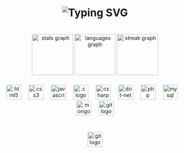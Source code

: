 <h1 align="center">
<img src="https://readme-typing-svg.herokuapp.com?font=Kanit&weight=300&size=26&duration=2500&pause=200&color=3A3C88&background=6DFFDE00&center=true&vCenter=true&width=435&lines=Ol%C3%A1++%F0%9F%A4%9E;Meu+nome+%C3%A9+Otavio;Bem-vindo+ao+meu+perfil!;Espero+que+goste+%F0%9F%91%BE" alt="Typing SVG" />
</h1>

###

<br clear="both">

<div align="center">
  <img src="https://github-readme-stats.vercel.app/api?username=TavossX&hide_title=false&hide_rank=false&show_icons=true&include_all_commits=true&count_private=false&disable_animations=false&theme=midnight-purple&locale=pt-br&hide_border=true&order=1" height="110" alt="stats graph"  />
  <img src="https://github-readme-stats.vercel.app/api/top-langs?username=TavossX&locale=pt-br&hide_title=false&layout=compact&card_width=320&langs_count=5&theme=midnight-purple&hide_border=true&order=2" height="110" alt="languages graph"  />
  <img src="https://streak-stats.demolab.com?user=TavossX&locale=pt-br&mode=daily&theme=midnight-purple&hide_border=true&border_radius=5&date_format=j/n%5B/Y%5D&order=3" height="110" alt="streak graph"  />

###

###

<div align="center">
  <img src="https://cdn.jsdelivr.net/gh/devicons/devicon/icons/html5/html5-original.svg" height="40" alt="html5 logo"  />
  <img width="12" />
  <img src="https://cdn.jsdelivr.net/gh/devicons/devicon/icons/css3/css3-original.svg" height="40" alt="css3 logo"  />
  <img width="12" />
  <img src="https://cdn.jsdelivr.net/gh/devicons/devicon/icons/javascript/javascript-original.svg" height="40" alt="javascript logo"  />
  <img width="12" />
  <img src="https://cdn.jsdelivr.net/gh/devicons/devicon/icons/c/c-original.svg" height="40" alt="c logo"  />
  <img width="12" />
  <img src="https://cdn.jsdelivr.net/gh/devicons/devicon/icons/csharp/csharp-original.svg" height="40" alt="csharp logo"  />
  <img width="12" />
  <img src="https://cdn.jsdelivr.net/gh/devicons/devicon/icons/dot-net/dot-net-original.svg" height="40" alt="dot-net logo"  />
  <img width="12" />
  <img src="https://cdn.jsdelivr.net/gh/devicons/devicon/icons/php/php-original.svg" height="40" alt="php logo"  />
  <img width="12" />
  <img src="https://cdn.jsdelivr.net/gh/devicons/devicon/icons/mysql/mysql-original.svg" height="40" alt="mysql logo"  />
  <img width="12" />
  <img src="https://cdn.jsdelivr.net/gh/devicons/devicon/icons/mongodb/mongodb-original.svg" height="40" alt="mongodb logo"  />
  <img width="12" />
  <img src="https://cdn.jsdelivr.net/gh/devicons/devicon/icons/git/git-original.svg" height="40" alt="git logo"  />
</div>

###

<br clear="both">

<div align="center"> 
  <img src="https://cdn.jsdelivr.net/gh/devicons/devicon/icons/git/git-original.svg" height="40" alt="git logo"  />
</div>
